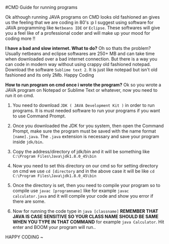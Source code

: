 #CMD Guide for running programs

Ok although running JAVA programs on CMD looks old fashioned an gives us the feeling that we are coding in 80's :p
I suggest using software for JAVA programming like ``Netbeans IDE`` or ``Eclipse``. These softwares will give you a feel like of
a professional coder and will make up your mood for coding more !!

**I have a bad and slow internet. What to do?**
Oh so thats the problem? Usually netbeans and eclipse softwares are 250+ MB and can take time when downloaded over a 
bad internet connection. But there is a way you can code in modern way without using crappy old fashioned notepad. Download the 
software ``Sublime text 2``. It is just like notepad but isn't old fashioned and its only 2Mb. Happy Coding

**How to run program on cmd once i wrote the program?**
Ok so you wrote a JAVA program on Notepad or Sublime Text or whatever, now you need to run it on cmd.

1) You need to download ``JDK ( JAVA Development Kit )`` in order to run programs. It is must needed software to run your programs if you want to use Command Prompt.

2) Once you downloaded the JDK for you system, then open the Command Prompt, make sure the program must be saved with the name format ``[name].java``. The ``.java`` extension is necessary and save your program inside ``jdk/bin``. 

3) Copy the address/directory of jdk/bin and it will be something like ``C:\Program Files\Java\jdk1.8.0_45\bin``

4) Now you need to set this directory on our cmd so for setting directory on cmd we use ``cd [directory`` and in the above case it will be like ``cd C:\Program Files\Java\jdk1.8.0_45\bin``

5) Once the directory is set, then you need to compile your program so to compile use ``javac [programname]`` like for example ``javac calculator.java`` and it will compile your code and show you error if there are some.

6) Now for running the code type in ``java [classname]`` **REMEMBER THAT JAVA IS CASE SENSITIVE SO YOUR CLASS NAME SHOULD BE SAME WHEN YOU TYPE IN THAT COMMAND** for example ``java Calculator``. Hit enter and BOOM your program will run..



HAPPY CODING ~
